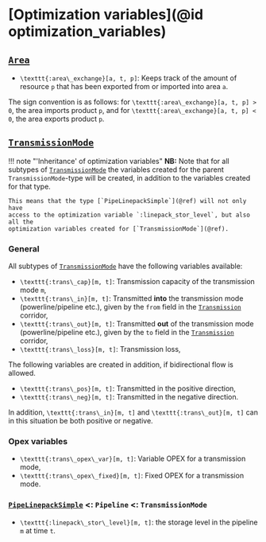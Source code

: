 # [Optimization variables](@id optimization_variables)

## [`Area`](@ref)

 -  ``\texttt{:area\_exchange}[a, t, p]``: Keeps track of the amount of resource
    ``p`` that has been exported from or imported into area ``a``.

The sign convention is as follows: for ``\texttt{:area\_exchange}[a, t, p] > 0``, the area imports product ``p``, and for ``\texttt{:area\_exchange}[a, t, p] < 0``, the area exports product ``p``.

## [`TransmissionMode`](@ref)

!!! note "'Inheritance' of optimization variables"
    **NB:** Note that for all subtypes of [`TransmissionMode`](@ref) the
    variables created for the parent `TransmissionMode`-type will be created, in
    addition to the variables created for that type.

    This means that the type [`PipeLinepackSimple`](@ref) will not only have
    access to the optimization variable `:linepack_stor_level`, but also all the
    optimization variables created for [`TransmissionMode`](@ref).

### General

All subtypes of [`TransmissionMode`](@ref) have the following variables available:

- ``\texttt{:trans\_cap}[m, t]``: Transmission capacity of the transmission mode ``m``,
- ``\texttt{:trans\_in}[m, t]``: Transmitted **into** the transmission mode (powerline/pipeline etc.), given by the `from` field in the [`Transmission`](@ref) corridor,
- ``\texttt{:trans\_out}[m, t]``: Transmitted **out** of the transmission mode (powerline/pipeline etc.), given by the `to` field in the [`Transmission`](@ref) corridor,
- ``\texttt{:trans\_loss}[m, t]``: Transmission loss,

The following variables are created in addition, if bidirectional flow is allowed.

- ``\texttt{:trans\_pos}[m, t]``: Transmitted in the positive direction,
- ``\texttt{:trans\_neg}[m, t]``: Transmitted in the negative direction.

In addition, ``\texttt{:trans\_in}[m, t]`` and ``\texttt{:trans\_out}[m, t]`` can in this situation be both positive or negative.

### Opex variables

- ``\texttt{:trans\_opex\_var}[m, t]``: Variable OPEX for a transmission mode,
- ``\texttt{:trans\_opex\_fixed}[m, t]``: Fixed OPEX for a transmission mode.

### [`PipeLinepackSimple`](@ref) <: `Pipeline` <: `TransmissionMode`

- ``\texttt{:linepack\_stor\_level}[m, t]``: the storage level in the pipeline ``m`` at time ``t``.
